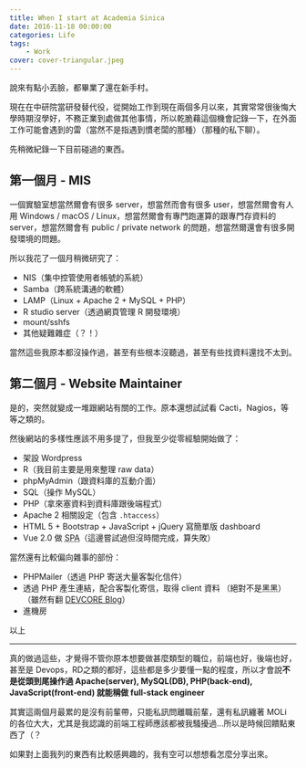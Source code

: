 ```yaml
---
title: When I start at Academia Sinica
date: 2016-11-18 00:00:00
categories: Life
tags:
    - Work
cover: cover-triangular.jpeg
---
```


說來有點小丟臉，都畢業了還在新手村。

現在在中研院當研發替代役，從開始工作到現在兩個多月以來，其實常常很後悔大學時期沒學好，不務正業到處做其他事情，所以乾脆藉這個機會記錄一下，在外面工作可能會遇到的雷（當然不是指遇到慣老闆的那種）（那種的私下聊）。

先稍微紀錄一下目前碰過的東西。

## 第一個月 - MIS

一個實驗室想當然爾會有很多 server，想當然而會有很多 user，想當然爾會有人用 Windows / macOS / Linux，想當然爾會有專門跑運算的跟專門存資料的 server，想當然爾會有 public / private network 的問題，想當然爾還會有很多開發環境的問題。

所以我花了一個月稍微研究了：

- NIS（集中控管使用者帳號的系統）
- Samba（跨系統溝通的軟體）
- LAMP（Linux + Apache 2 + MySQL + PHP）
- R studio server（透過網頁管理 R 開發環境）
- mount/sshfs
- 其他疑難雜症（？！）

當然這些我原本都沒操作過，甚至有些根本沒聽過，甚至有些找資料還找不太到。

## 第二個月 - Website Maintainer

是的，突然就變成一堆跟網站有關的工作。原本還想試試看 Cacti，Nagios，等等之類的。

然後網站的多樣性應該不用多提了，但我至少從零經驗開始做了：

- 架設 Wordpress
- R（我目前主要是用來整理 raw data）
- phpMyAdmin（跟資料庫的互動介面）
- SQL（操作 MySQL）
- PHP（拿來塞資料到資料庫跟後端程式）
- Apache 2 相關設定（包含 `.htaccess`）
- HTML 5 + Bootstrap + JavaScript + jQuery 寫簡單版 dashboard
- Vue 2.0 做 <abbr title="Single Page Application">SPA</abbr>（這邊嘗試過但沒時間完成，算失敗）

當然還有比較偏向雜事的部份：

- PHPMailer（透過 PHP 寄送大量客製化信件）
- 透過 PHP 產生連結，配合客製化寄信，取得 client 資料 （絕對不是黑黑）（雖然有翻 [DEVCORE Blog](http://devco.re/blog/)）
- 進機房

以上

---

真的做過這些，才覺得不管你原本想要做甚麼類型的職位，前端也好，後端也好，甚至是 Devops，RD之類的都好，這些都是多少要懂一點的程度，所以才會說**不是從頭到尾操作過 Apache(server), MySQL(DB), PHP(back-end), JavaScript(front-end) 就能稱做 full-stack engineer**

其實這兩個月最累的是沒有前輩帶，只能私訊問離職前輩，還有私訊纏著 MOLi 的各位大大，尤其是我認識的前端工程師應該都被我騷擾過...所以是時候回饋點東西了（？

如果對上面我列的東西有比較感興趣的，我有空可以想想看怎麼分享出來。
